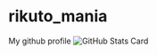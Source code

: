 # rikuto_mania
My github profile
![GitHub Stats Card](https://github-readme-stats.vercel.app/api?username=rikuto-mania)

